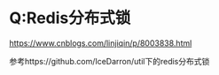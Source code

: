 Q:Redis分布式锁
===
https://www.cnblogs.com/linjiqin/p/8003838.html

参考https://github.com/IceDarron/util下的redis分布式锁